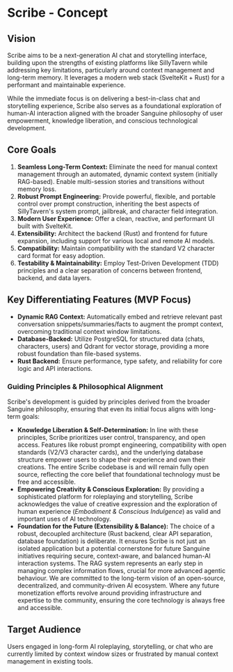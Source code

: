 # Scribe - Concept

## Vision

Scribe aims to be a next-generation AI chat and storytelling interface, building upon the strengths of existing platforms like SillyTavern while addressing key limitations, particularly around context management and long-term memory. It leverages a modern web stack (SvelteKit + Rust) for a performant and maintainable experience.

While the immediate focus is on delivering a best-in-class chat and storytelling experience, Scribe also serves as a foundational exploration of human-AI interaction aligned with the broader Sanguine philosophy of user empowerment, knowledge liberation, and conscious technological development.


## Core Goals

1.  **Seamless Long-Term Context:** Eliminate the need for manual context management through an automated, dynamic context system (initially RAG-based). Enable multi-session stories and transitions without memory loss.
2.  **Robust Prompt Engineering:** Provide powerful, flexible, and portable control over prompt construction, inheriting the best aspects of SillyTavern's system prompt, jailbreak, and character field integration.
3.  **Modern User Experience:** Offer a clean, reactive, and performant UI built with SvelteKit.
4.  **Extensibility:** Architect the backend (Rust) and frontend for future expansion, including support for various local and remote AI models.
5.  **Compatibility:** Maintain compatibility with the standard V2 character card format for easy adoption.
6.  **Testability & Maintainability:** Employ Test-Driven Development (TDD) principles and a clear separation of concerns between frontend, backend, and data layers.

## Key Differentiating Features (MVP Focus)

*   **Dynamic RAG Context:** Automatically embed and retrieve relevant past conversation snippets/summaries/facts to augment the prompt context, overcoming traditional context window limitations.
*   **Database-Backed:** Utilize PostgreSQL for structured data (chats, characters, users) and Qdrant for vector storage, providing a more robust foundation than file-based systems.
*   **Rust Backend:** Ensure performance, type safety, and reliability for core logic and API interactions.

### Guiding Principles & Philosophical Alignment

Scribe's development is guided by principles derived from the broader Sanguine philosophy, ensuring that even its initial focus aligns with long-term goals:

*   **Knowledge Liberation & Self-Determination:** In line with these principles, Scribe prioritizes user control, transparency, and open access. Features like robust prompt engineering, compatibility with open standards (V2/V3 character cards), and the underlying database structure empower users to shape their experience and own their creations. The entire Scribe codebase is and will remain fully open source, reflecting the core belief that foundational technology must be free and accessible.
*   **Empowering Creativity & Conscious Exploration:** By providing a sophisticated platform for roleplaying and storytelling, Scribe acknowledges the value of creative expression and the exploration of human experience (*Embodiment & Conscious Indulgence*) as valid and important uses of AI technology.
*   **Foundation for the Future (Extensibility & Balance):** The choice of a robust, decoupled architecture (Rust backend, clear API separation, database foundation) is deliberate. It ensures Scribe is not just an isolated application but a potential cornerstone for future Sanguine initiatives requiring secure, context-aware, and balanced human-AI interaction systems. The RAG system represents an early step in managing complex information flows, crucial for more advanced agentic behaviour. We are committed to the long-term vision of an open-source, decentralized, and community-driven AI ecosystem. Where any future monetization efforts revolve around providing infrastructure and expertise to the community, ensuring the core technology is always free and accessible.

## Target Audience

Users engaged in long-form AI roleplaying, storytelling, or chat who are currently limited by context window sizes or frustrated by manual context management in existing tools.